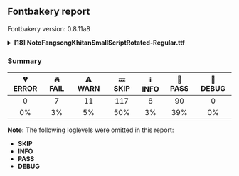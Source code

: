 ## Fontbakery report

Fontbakery version: 0.8.11a8

<details><summary><b>[18] NotoFangsongKhitanSmallScriptRotated-Regular.ttf</b></summary><div><details><summary>🔥 <b>FAIL:</b> Check copyright namerecords match license file. (<a href="https://font-bakery.readthedocs.io/en/stable/fontbakery/profiles/googlefonts.html#com.google.fonts/check/name/license">com.google.fonts/check/name/license</a>)</summary><div>


* 🔥 **FAIL** License file OFL.txt exists but NameID 13 (LICENSE DESCRIPTION) value on platform 3 (WINDOWS) is not specified for that. Value was: "This Font Software is licensed under the SIL Open Font License, Version 1.1. This Font Software is distributed on an "AS IS" BASIS, WITHOUT WARRANTIES OR CONDITIONS OF ANY KIND, either express or implied. See the SIL Open Font License for the specific language, permissions and limitations governing your use of this Font Software." Must be changed to "This Font Software is licensed under the SIL Open Font License, Version 1.1. This license is available with a FAQ at: https://scripts.sil.org/OFL" [code: wrong]
</div></details><details><summary>🔥 <b>FAIL:</b> Name table entries should not contain line-breaks. (<a href="https://font-bakery.readthedocs.io/en/stable/fontbakery/profiles/googlefonts.html#com.google.fonts/check/name/line_breaks">com.google.fonts/check/name/line_breaks</a>)</summary><div>


* 🔥 **FAIL** Name entry DESCRIPTION on platform WINDOWS contains a line-break. [code: line-break]
</div></details><details><summary>🔥 <b>FAIL:</b> Check font follows the Google Fonts CJK vertical metric schema (<a href="https://font-bakery.readthedocs.io/en/stable/fontbakery/profiles/googlefonts.html#com.google.fonts/check/cjk_vertical_metrics">com.google.fonts/check/cjk_vertical_metrics</a>)</summary><div>


* 🔥 **FAIL** OS/2.sTypoAscender is "800" it should be 880 [code: bad-OS/2.sTypoAscender]
* 🔥 **FAIL** OS/2.sTypoDescender is "-200" it should be -120 [code: bad-OS/2.sTypoDescender]
* 🔥 **FAIL** OS/2.sTypoLineGap is "200" it should be 0 [code: bad-OS/2.sTypoLineGap]
* ⚠ **WARN** We recommend the absolute sum of the hhea metrics should be between 1.1-1.4x of the font's upm. This font has 2.0x [code: bad-hhea-range]
</div></details><details><summary>🔥 <b>FAIL:</b> Noto fonts must have an ARTICLE.en_us.html file (<a href="https://font-bakery.readthedocs.io/en/stable/fontbakery/profiles/googlefonts.html#com.google.fonts/check/description/noto_has_article">com.google.fonts/check/description/noto_has_article</a>)</summary><div>


* 🔥 **FAIL** This is a Noto font but it lacks an ARTICLE.en_us.html file [code: missing-article]
</div></details><details><summary>🔥 <b>FAIL:</b> Name table records must not have trailing spaces. (<a href="https://font-bakery.readthedocs.io/en/stable/fontbakery/profiles/universal.html#com.google.fonts/check/name/trailing_spaces">com.google.fonts/check/name/trailing_spaces</a>)</summary><div>


* 🔥 **FAIL** Name table record with key = (3, 1, 1033, 10) has trailing spaces that must be removed: 'The typefa[...]im JIANG.
' [code: trailing-space]
</div></details><details><summary>🔥 <b>FAIL:</b> Space and non-breaking space have the same width? (<a href="https://font-bakery.readthedocs.io/en/stable/fontbakery/profiles/universal.html#com.google.fonts/check/whitespace_widths">com.google.fonts/check/whitespace_widths</a>)</summary><div>


* 🔥 **FAIL** Space and non-breaking space have differing width: The space glyph named space is 600 font units wide, non-breaking space named (uni00A0) is 260 font units wide, and both should be positive and the same. GlyphsApp has "Sidebearing arithmetic" (https://glyphsapp.com/tutorials/spacing) which allows you to set the non-breaking space width to always equal the space width. [code: different-widths]
</div></details><details><summary>🔥 <b>FAIL:</b> Check that texts shape as per expectation (<a href="https://font-bakery.readthedocs.io/en/stable/fontbakery/profiles/<Section: Shaping Checks>.html#com.google.fonts/check/shaping/regression">com.google.fonts/check/shaping/regression</a>)</summary><div>


* 🔥 **FAIL** qa/shaping_tests/example.json: Expected and actual shaping not matching
<div class="shaping">


<style type="text/css">
    @font-face {font-family: "TestFont"; src: url(../../fonts/NotoFangsongKSSRotated-Regular/googlefonts/ttf/NotoFangsongKhitanSmallScriptRotated-Regular.ttf);}
    .tf { font-family: "TestFont"; }
    .shaping pre { font-size: 1.2rem; }
    .shaping li {
        font-size: 1.2rem;
        border-top: 1px solid #ddd;
        padding: 12px;
        margin-top: 12px;
    }
    .shaping-svg {
        height: 100px;
        margin: 10px;
        transform: matrix(1, 0, 0, -1, 0, 0);
    }
</style>

<h4>qa/shaping_tests/example.json: Expected and actual shaping not matching</h4>


</div>
<div class="shaping">

<li>Shaping did not match: <span class="tf">๰</span></li>


<pre>Expected: None</pre>



<pre>Got     : .notdef=0+500</pre>


Got: <svg class="shaping-svg" xmlns="http://www.w3.org/2000/svg" viewBox="0 0 500 3000" transform="matrix(1 0 0 -1 0 0)">
<path d="M410.0,800.0L410.0,-200.0L93.0,-200.0L93.0,800.0L410.0,800.0ZM333.0,663.0L267.0,663.0L267.0,700.0L333.0,700.0L333.0,733.0L168.0,733.0L168.0,700.0L233.0,700.0L233.0,663.0L167.0,663.0L167.0,630.0L333.0,630.0L333.0,663.0ZM167.0,500.0L333.0,500.0L333.0,534.0L267.0,534.0L267.0,604.0L167.0,604.0L167.0,500.0ZM233.0,570.0L233.0,534.0L200.0,534.0L200.0,570.0L233.0,570.0ZM167.0,370.0L267.0,370.0L267.0,440.0L333.0,440.0L333.0,473.0L167.0,473.0L167.0,440.0L233.0,440.0L233.0,403.0L167.0,403.0L167.0,370.0ZM300.0,347.0L167.0,347.0L167.0,313.0L333.0,313.0L333.0,413.0L300.0,413.0L300.0,347.0ZM200.0,291.0L167.0,291.0L167.0,178.0L333.0,178.0L333.0,291.0L233.0,291.0L233.0,235.0L267.0,235.0L267.0,258.0L300.0,258.0L300.0,211.0L200.0,211.0L200.0,291.0ZM333.0,118.0L167.0,118.0L167.0,5.0L333.0,5.0L333.0,118.0ZM300.0,85.0L300.0,38.0L200.0,38.0L200.0,85.0L300.0,85.0ZM333.0,-98.0L231.0,-98.0L301.0,-51.0L333.0,-51.0L333.0,-18.0L167.0,-18.0L167.0,-51.0L237.0,-51.0L167.0,-98.0L167.0,-131.0L333.0,-131.0L333.0,-98.0Z"  transform="translate(0, 1200)"/>
</svg>


</div> [code: shaping-regression]
</div></details><details><summary>⚠ <b>WARN:</b> Description strings in the name table must not exceed 200 characters. (<a href="https://font-bakery.readthedocs.io/en/stable/fontbakery/profiles/googlefonts.html#com.google.fonts/check/name/description_max_length">com.google.fonts/check/name/description_max_length</a>)</summary><div>


* ⚠ **WARN** A few name table entries with ID=10 (NameID.DESCRIPTION) are longer than 200 characters. Please check whether those entries are copyright notices mistakenly stored in the description string entries by a bug in an old FontLab version. If that's the case, then such copyright notices must be removed from these entries. [code: too-long]
</div></details><details><summary>⚠ <b>WARN:</b> Combined length of family and style must not exceed 27 characters. (<a href="https://font-bakery.readthedocs.io/en/stable/fontbakery/profiles/googlefonts.html#com.google.fonts/check/name/family_and_style_max_length">com.google.fonts/check/name/family_and_style_max_length</a>)</summary><div>


* ⚠ **WARN** The combined length of family and style exceeds 27 chars in the following 'WINDOWS' entries:
 FONT_FAMILY_NAME = 'Noto Fangsong Khitan Small Script Rotated' / SUBFAMILY_NAME = 'Regular'

Please take a look at the conversation at https://github.com/googlefonts/fontbakery/issues/2179 in order to understand the reasoning behind these name table records max-length criteria. [code: too-long]
</div></details><details><summary>⚠ <b>WARN:</b> Does the font contain less than 40 CJK characters? (<a href="https://font-bakery.readthedocs.io/en/stable/fontbakery/profiles/googlefonts.html#com.google.fonts/check/cjk_not_enough_glyphs">com.google.fonts/check/cjk_not_enough_glyphs</a>)</summary><div>


* ⚠ **WARN** There are only 9 CJK glyphs when there needs to be at least 40 in order to support the smallest CJK writing system, Hangul.
The following CJK glyphs were found:
['uni4E39', 'uni4EFF', 'uni4F53', 'uni5951', 'uni5B57', 'uni5B8B', 'uni5C0F', 'uni6B4C', 'uni8C37']
Please check that these glyphs have the correct unicodes. [code: cjk-not-enough-glyphs]
</div></details><details><summary>⚠ <b>WARN:</b> Ensure fonts have ScriptLangTags declared on the 'meta' table. (<a href="https://font-bakery.readthedocs.io/en/stable/fontbakery/profiles/googlefonts.html#com.google.fonts/check/meta/script_lang_tags">com.google.fonts/check/meta/script_lang_tags</a>)</summary><div>


* ⚠ **WARN** This font file does not have a 'meta' table. [code: lacks-meta-table]
</div></details><details><summary>⚠ <b>WARN:</b> Check if each glyph has the recommended amount of contours. (<a href="https://font-bakery.readthedocs.io/en/stable/fontbakery/profiles/universal.html#com.google.fonts/check/contour_count">com.google.fonts/check/contour_count</a>)</summary><div>


* ⚠ **WARN** This check inspects the glyph outlines and detects the total number of contours in each of them. The expected values are infered from the typical ammounts of contours observed in a large collection of reference font families. The divergences listed below may simply indicate a significantly different design on some of your glyphs. On the other hand, some of these may flag actual bugs in the font such as glyphs mapped to an incorrect codepoint. Please consider reviewing the design and codepoint assignment of these to make sure they are correct.

The following glyphs do not have the recommended number of contours:

	- Glyph name: aogonek	Contours detected: 3	Expected: 2

	- Glyph name: Uogonek	Contours detected: 2	Expected: 1

	- Glyph name: uogonek	Contours detected: 2	Expected: 1

	- Glyph name: Uogonek	Contours detected: 2	Expected: 1

	- Glyph name: aogonek	Contours detected: 3	Expected: 2 

	- And Glyph name: uogonek	Contours detected: 2	Expected: 1
 [code: contour-count]
</div></details><details><summary>⚠ <b>WARN:</b> Does the font contain chws and vchw features? (<a href="https://font-bakery.readthedocs.io/en/stable/fontbakery/profiles/universal.html#com.google.fonts/check/cjk_chws_feature">com.google.fonts/check/cjk_chws_feature</a>)</summary><div>


* ⚠ **WARN** chws feature not found in font. Use chws_tool (https://github.com/googlefonts/chws_tool) to add it. [code: missing-chws-feature]
* ⚠ **WARN** vchw feature not found in font. Use chws_tool (https://github.com/googlefonts/chws_tool) to add it. [code: missing-vchw-feature]
</div></details><details><summary>⚠ <b>WARN:</b> Ensure dotted circle glyph is present and can attach marks. (<a href="https://font-bakery.readthedocs.io/en/stable/fontbakery/profiles/universal.html#com.google.fonts/check/dotted_circle">com.google.fonts/check/dotted_circle</a>)</summary><div>


* ⚠ **WARN** No dotted circle glyph present [code: missing-dotted-circle]
</div></details><details><summary>⚠ <b>WARN:</b> Checking Vertical Metric Linegaps. (<a href="https://font-bakery.readthedocs.io/en/stable/fontbakery/profiles/hhea.html#com.google.fonts/check/linegaps">com.google.fonts/check/linegaps</a>)</summary><div>


* ⚠ **WARN** OS/2 sTypoLineGap is not equal to 0. [code: OS/2]
</div></details><details><summary>⚠ <b>WARN:</b> Do any segments have colinear vectors? (<a href="https://font-bakery.readthedocs.io/en/stable/fontbakery/profiles/<Section: Outline Correctness Checks>.html#com.google.fonts/check/outline_colinear_vectors">com.google.fonts/check/outline_colinear_vectors</a>)</summary><div>


* ⚠ **WARN** The following glyphs have colinear vectors:

	* u18B07 (U+18B07): L<<358.0,-3.0>--<429.0,-32.0>> -> L<<429.0,-32.0>--<474.0,-48.0>>

	* u18B07 (U+18B07): L<<496.0,597.0>--<496.0,608.0>> -> L<<496.0,608.0>--<496.0,613.0>>

	* u18B07 (U+18B07): L<<497.0,338.0>--<496.0,597.0>> -> L<<496.0,597.0>--<496.0,608.0>>

	* u18B38 (U+18B38): L<<490.0,-32.0>--<490.0,28.0>> -> L<<490.0,28.0>--<491.0,344.0>>

	* u18B39 (U+18B39): L<<470.0,-49.0>--<470.0,28.0>> -> L<<470.0,28.0>--<471.0,344.0>>

	* u18B3E (U+18B3E): L<<190.0,-2.0>--<191.0,131.0>> -> L<<191.0,131.0>--<190.0,262.0>>

	* u18B41 (U+18B41): L<<719.0,396.0>--<605.0,384.0>> -> L<<605.0,384.0>--<533.0,376.0>>

	* u18B57 (U+18B57): L<<419.0,93.0>--<394.0,70.0>> -> L<<394.0,70.0>--<369.0,46.0>>

	* u18B5A (U+18B5A): L<<253.0,335.0>--<444.0,347.0>> -> L<<444.0,347.0>--<448.0,347.0>>

	* u18B60 (U+18B60): L<<846.0,402.0>--<668.0,392.0>> -> L<<668.0,392.0>--<600.0,388.0>> 

	* And 80 more.

Use -F or --full-lists to disable shortening of long lists. [code: found-colinear-vectors]
</div></details><details><summary>⚠ <b>WARN:</b> Do outlines contain any jaggy segments? (<a href="https://font-bakery.readthedocs.io/en/stable/fontbakery/profiles/<Section: Outline Correctness Checks>.html#com.google.fonts/check/outline_jaggy_segments">com.google.fonts/check/outline_jaggy_segments</a>)</summary><div>


* ⚠ **WARN** The following glyphs have jaggy segments:

	* u18B10 (U+18B10): B<<780.0,481.0>-<741.0,439.0>-<742.0,440.0>>/B<<742.0,440.0>-<708.0,407.0>-<673.5,378.5>> = 0.8550973962662667

	* u18B3C (U+18B3C): B<<209.0,307.0>-<250.0,266.0>-<294.0,237.0>>/B<<294.0,237.0>-<293.0,238.0>-<420.0,152.0>> = 11.611486423888481

	* u18B81 (U+18B81): B<<838.0,326.0>-<799.0,284.0>-<800.0,285.0>>/B<<800.0,285.0>-<716.0,203.0>-<644.0,155.0>> = 0.6902771978645523

	* u18BB1 (U+18BB1): B<<455.0,362.0>-<431.0,360.0>-<435.0,360.0>>/B<<435.0,360.0>-<380.0,355.0>-<313.0,341.0>> = 5.1944289077348

	* u18BEA (U+18BEA): B<<598.0,608.0>-<508.0,600.0>-<524.0,601.0>>/B<<524.0,601.0>-<390.0,588.0>-<347.0,583.0>> = 1.9648704030421524

	* u18BEB (U+18BEB): B<<599.0,608.0>-<502.0,600.0>-<522.0,601.0>>/B<<522.0,601.0>-<493.0,598.0>-<427.0,592.0>> = 3.0437358876587015

	* u18C0A (U+18C0A): B<<899.0,514.0>-<801.0,505.0>-<807.0,506.0>>/B<<807.0,506.0>-<688.0,496.0>-<578.0,485.0>> = 4.6588364489565155

	* u18C0B (U+18C0B): B<<859.0,514.0>-<761.0,505.0>-<767.0,506.0>>/B<<767.0,506.0>-<641.0,496.0>-<524.0,484.0>> = 4.924549700118923

	* u18C65 (U+18C65): B<<773.0,592.0>-<755.0,571.0>-<757.0,573.0>>/B<<757.0,573.0>-<706.0,512.0>-<660.0,464.0>> = 5.102165252358147

	* u18CB2 (U+18CB2): B<<371.0,355.0>-<458.0,365.0>-<453.0,364.0>>/B<<453.0,364.0>-<478.0,367.0>-<492.5,375.0>> = 4.46715906138917 

	* And u18CB3 (U+18CB3): B<<377.0,617.0>-<328.0,611.0>-<333.0,612.0>>/B<<333.0,612.0>-<303.0,610.0>-<254.0,602.0>> = 7.495857639729836 [code: found-jaggy-segments]
</div></details><details><summary>⚠ <b>WARN:</b> Do outlines contain any semi-vertical or semi-horizontal lines? (<a href="https://font-bakery.readthedocs.io/en/stable/fontbakery/profiles/<Section: Outline Correctness Checks>.html#com.google.fonts/check/outline_semi_vertical">com.google.fonts/check/outline_semi_vertical</a>)</summary><div>


* ⚠ **WARN** The following glyphs have semi-vertical/semi-horizontal lines:

	* u18B03 (U+18B03): L<<531.0,182.0>--<530.0,-136.0>>

	* u18B07 (U+18B07): L<<497.0,338.0>--<496.0,597.0>>

	* u18B0B (U+18B0B): L<<527.0,175.0>--<526.0,-149.0>>

	* u18B14 (U+18B14): L<<551.0,485.0>--<550.0,168.0>>

	* u18B15 (U+18B15): L<<531.0,485.0>--<530.0,168.0>>

	* u18B17 (U+18B17): L<<545.0,378.0>--<544.0,175.0>>

	* u18B18 (U+18B18): L<<535.0,391.0>--<534.0,224.0>>

	* u18B19 (U+18B19): L<<534.0,426.0>--<533.0,303.0>>

	* u18B1E (U+18B1E): L<<529.0,154.0>--<528.0,-113.0>>

	* u18B1F (U+18B1F): L<<827.0,128.0>--<826.0,-148.0>> 

	* And 81 more.

Use -F or --full-lists to disable shortening of long lists. [code: found-semi-vertical]
</div></details><br></div></details>

### Summary

| 💔 ERROR | 🔥 FAIL | ⚠ WARN | 💤 SKIP | ℹ INFO | 🍞 PASS | 🔎 DEBUG |
|:-----:|:----:|:----:|:----:|:----:|:----:|:----:|
| 0 | 7 | 11 | 117 | 8 | 90 | 0 |
| 0% | 3% | 5% | 50% | 3% | 39% | 0% |

**Note:** The following loglevels were omitted in this report:
* **SKIP**
* **INFO**
* **PASS**
* **DEBUG**
